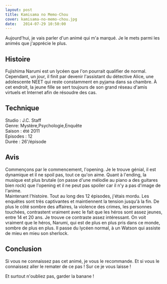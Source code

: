 ```yaml
---
layout: post
title: Kamisama no Memo-Chou
cover: kamisama-no-memo-chou.jpg
date:   2014-07-29 10:50:00
---
```

<p>
Aujourd'hui, je vais parler d'un animé qui m'a marqué. Je le mets parmi les animés que j'apprécie le plus.
</p>
<h2>Histoire</h2>
<p>
Fujishima Narumi est un lycéen que l'on pourrait qualifier de normal. Cependant, un jour, il finit par devenir l'assistant du détective Alice, une adolescente NEET qui reste constamment en pyjama dans sa chambre. À cet endroit, la jeune fille se sert toujours de son grand réseau d'amis virtuels et Internet afin de résoudre des cas. 
</p>
<h2>Technique</h2>
<p>
Studio : J.C. Staff<br/>
Genre: Mystère,Psychologie,Enquête<br/>
Saison : été 2011<br/>
Episodes : 12<br/>
Durée : 26'/épisode
</p>
<h2>Avis</h2>
<p>
Commençons par le commencement, l'opening. Je le trouve génial, il est dynamique et il ne spoil pas,  tout ce qu'on aime. Quant à l'ending, la musique est plus brutale (on passe d'une mélodie au piano a des guitares bien rock) que l'opening et il ne peut pas spoiler car il n'y a pas d'image de l'anime.
<br/>
Maintenant l'histoire. Tout au long des 12 épisodes, j'étais mordu. Les enquêtes sont très captivantes et maintiennent la tension jusqu'à la fin. De plus le côté sombre des affaires, la violence des crimes, les personnes touchées, contrastent vraiment avec le fait que les héros sont assez jeunes, entre 14 et 20 ans. Je trouve ce contraste assez intéressant. On voit vraiment que le héros, Narumi, qui est de plus en plus pris dans ce monde, sombre de plus en plus. Il passe du lycéen normal, à un Watson qui assiste de mieu en mieu son sherlock.
</p>
<h2>Conclusion</h2>
<p>
Si vous ne connaissez pas cet animé, je vous le recommande. Et si vous le connaissez aller le remater de ce pas ! 
Sur ce je vous laisse !

Et surtout n'oubliez pas, garder la banane !
</p>